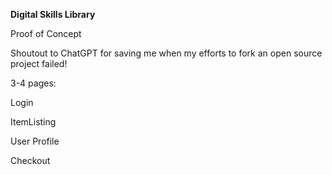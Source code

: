 **Digital Skills Library**

Proof of Concept

Shoutout to ChatGPT for saving me when my efforts to fork an open source project failed!


3-4 pages:


Login

ItemListing

User Profile

Checkout
